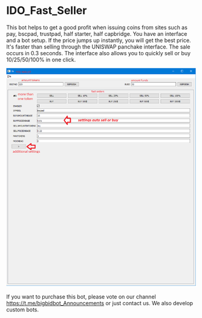 # IDO_Fast_Seller
This bot helps to get a good profit when issuing coins from sites such as pay, bscpad, trustpad, half starter, half capbridge. You have an interface and a bot setup. If the price jumps up instantly, you will get the best price. It's faster than selling through the UNISWAP panchake interface. The sale occurs in 0.3 seconds. The interface also allows you to quickly sell or buy 10/25/50/100% in one click.

![IDO_Fast_Seller image](IDO_Fast_Seller.png)

If you want to purchase this bot, please vote on our channel https://t.me/bigbidbot_Announcements or just contact us.
We also develop custom bots.
